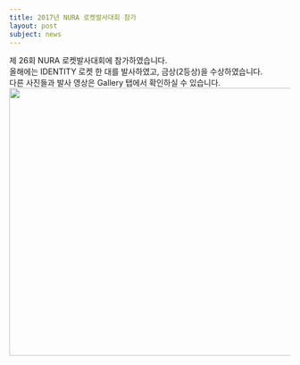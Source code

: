 ```yaml
---
title: 2017년 NURA 로켓발사대회 참가
layout: post
subject: news
---
```

제 26회 NURA 로켓발사대회에 참가하였습니다.<br/>
올해에는 IDENTITY 로켓 한 대를 발사하였고, 금상(2등상)을 수상하였습니다.<br/>
다른 사진들과 발사 영상은 Gallery 탭에서 확인하실 수 있습니다.<br/>
<img src="https://github.com/hsb6350/hanaro.github.io/blob/master/assets/acts/2017NURA.jpg?raw=true" width="720" height="480"/>


